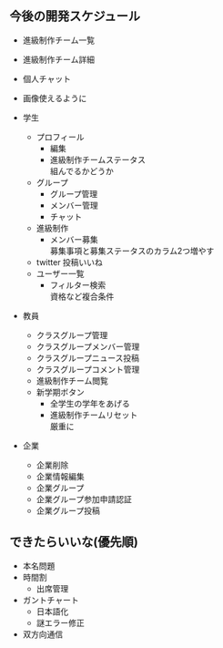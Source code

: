 ## 今後の開発スケジュール

- 進級制作チーム一覧
- 進級制作チーム詳細
- 個人チャット
- 画像使えるように

- 学生
    - プロフィール
        - 編集
        - 進級制作チームステータス  
        組んでるかどうか
    - グループ
        - グループ管理
        - メンバー管理
        - チャット
    - 進級制作
        - メンバー募集  
        募集事項と募集ステータスのカラム2つ増やす
    - twitter
        投稿いいね
    - ユーザー一覧
        - フィルター検索  
        資格など複合条件
- 教員
    - クラスグループ管理
    - クラスグループメンバー管理
    - クラスグループニュース投稿
    - クラスグループコメント管理
    - 進級制作チーム閲覧
    - 新学期ボタン
        - 全学生の学年をあげる
        - 進級制作チームリセット  
        厳重に
- 企業
    - 企業削除
    - 企業情報編集
    - 企業グループ
    - 企業グループ参加申請認証
    - 企業グループ投稿

## できたらいいな(優先順)

- 本名問題
- 時間割
    - 出席管理
- ガントチャート
    - 日本語化
    - 謎エラー修正
- 双方向通信